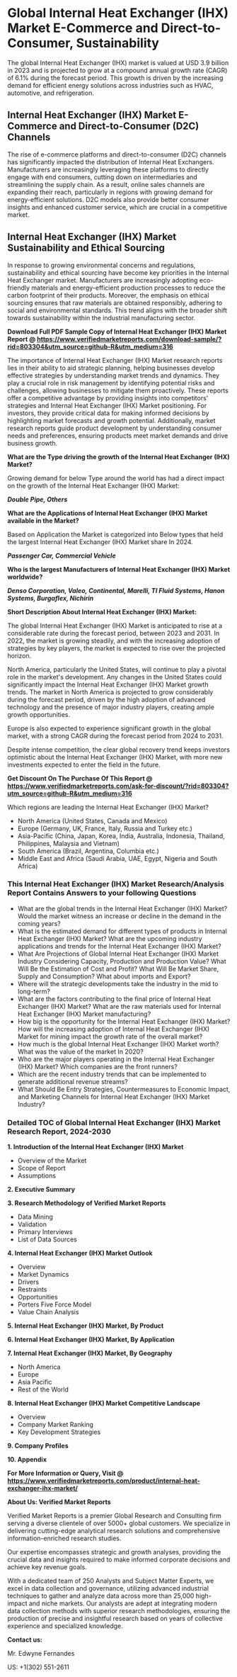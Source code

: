 <h1>Global Internal Heat Exchanger (IHX) Market E-Commerce and Direct-to-Consumer, Sustainability</h1><p class=""><p>The global Internal Heat Exchanger (IHX) market is valued at USD 3.9 billion in 2023 and is projected to grow at a compound annual growth rate (CAGR) of 6.1% during the forecast period. This growth is driven by the increasing demand for efficient energy solutions across industries such as HVAC, automotive, and refrigeration.</p><h2>Internal Heat Exchanger (IHX) Market E-Commerce and Direct-to-Consumer (D2C) Channels</h2><p>The rise of e-commerce platforms and direct-to-consumer (D2C) channels has significantly impacted the distribution of Internal Heat Exchangers. Manufacturers are increasingly leveraging these platforms to directly engage with end consumers, cutting down on intermediaries and streamlining the supply chain. As a result, online sales channels are expanding their reach, particularly in regions with growing demand for energy-efficient solutions. D2C models also provide better consumer insights and enhanced customer service, which are crucial in a competitive market.</p><h2>Internal Heat Exchanger (IHX) Market Sustainability and Ethical Sourcing</h2><p>In response to growing environmental concerns and regulations, sustainability and ethical sourcing have become key priorities in the Internal Heat Exchanger market. Manufacturers are increasingly adopting eco-friendly materials and energy-efficient production processes to reduce the carbon footprint of their products. Moreover, the emphasis on ethical sourcing ensures that raw materials are obtained responsibly, adhering to social and environmental standards. This trend aligns with the broader shift towards sustainability within the industrial manufacturing sector.</p></p><p class=""><strong>Download Full PDF Sample Copy of Internal Heat Exchanger (IHX) Market Report @ <a href="https://www.verifiedmarketreports.com/download-sample/?rid=803304&utm_source=github-R&utm_medium=316" target="_blank">https://www.verifiedmarketreports.com/download-sample/?rid=803304&utm_source=github-R&utm_medium=316</a></strong></p><p>The importance of&nbsp;Internal Heat Exchanger (IHX) Market research reports lies in their ability to aid strategic planning, helping businesses develop effective strategies by understanding market trends and dynamics. They play a crucial role in risk management by identifying potential risks and challenges, allowing businesses to mitigate them proactively. These reports offer a competitive advantage by providing insights into competitors' strategies and Internal Heat Exchanger (IHX) Market positioning. For investors, they provide critical data for making informed decisions by highlighting market forecasts and growth potential. Additionally, market research reports guide product development by understanding consumer needs and preferences, ensuring products meet market demands and drive business growth.</p><p><strong>What are the&nbsp;Type driving the growth of the Internal Heat Exchanger (IHX) Market?</strong></p><p id="" class="">Growing demand for below Type around the world has had a direct impact on the growth of the Internal Heat Exchanger (IHX) Market:</p><p class=""><em><strong>Double Pipe, Others</strong></em></p><p class=""><strong>What are the&nbsp;Applications&nbsp;of Internal Heat Exchanger (IHX) Market available in the Market?</strong></p><p id="" class="">Based on Application the Market is categorized into Below types that held the largest Internal Heat Exchanger (IHX) Market share In 2024.</p><p class=""><em><strong>Passenger Car, Commercial Vehicle</strong></em></p><p class=""><strong>Who is the largest Manufacturers of Internal Heat Exchanger (IHX) Market worldwide?</strong></p><p><em><strong>Denso Corporation, Valeo, Continental, Marelli, TI Fluid Systems, Hanon Systems, Burgaflex, Nichirin</strong></em></p><p id="" class=""><strong>Short Description About Internal Heat Exchanger (IHX) Market:</strong></p><p>The global Internal Heat Exchanger (IHX) Market is anticipated to rise at a considerable rate during the forecast period, between 2023 and 2031. In 2022, the market is growing steadily, and with the increasing adoption of strategies by key players, the market is expected to rise over the projected horizon.</p><p>North America, particularly the United States, will continue to play a pivotal role in the market's development. Any changes in the United States could significantly impact the Internal Heat Exchanger (IHX) Market growth trends. The market in North America is projected to grow considerably during the forecast period, driven by the high adoption of advanced technology and the presence of major industry players, creating ample growth opportunities.</p><p>Europe is also expected to experience significant growth in the global market, with a strong CAGR during the forecast period from 2024 to 2031.</p><p>Despite intense competition, the clear global recovery trend keeps investors optimistic about the Internal Heat Exchanger (IHX) Market, with more new investments expected to enter the field in the future.</p><p id="" class=""><strong>Get Discount On The Purchase Of This Report @ <a href="https://www.verifiedmarketreports.com/ask-for-discount/?rid=803304?utm_source=github-R&utm_medium=316" target="_blank">https://www.verifiedmarketreports.com/ask-for-discount/?rid=803304?utm_source=github-R&utm_medium=316</a></strong></p><p class="">Which regions are leading the Internal Heat Exchanger (IHX) Market?</p><ul><li>North America (United States, Canada and Mexico)</li><li>Europe (Germany, UK, France, Italy, Russia and Turkey etc.)</li><li>Asia-Pacific (China, Japan, Korea, India, Australia, Indonesia, Thailand, Philippines, Malaysia and Vietnam)</li><li>South America (Brazil, Argentina, Columbia etc.)</li><li>Middle East and Africa (Saudi Arabia, UAE, Egypt, Nigeria and South Africa)</li></ul><h3 id="" class="">This Internal Heat Exchanger (IHX) Market Research/Analysis Report Contains Answers to your following Questions</h3><ul><li>What are the global trends in the Internal Heat Exchanger (IHX) Market? Would the market witness an increase or decline in the demand in the coming years?</li><li>What is the estimated demand for different types of products in Internal Heat Exchanger (IHX) Market? What are the upcoming industry applications and trends for the Internal Heat Exchanger (IHX) Market?</li><li>What Are Projections of Global Internal Heat Exchanger (IHX) Market Industry Considering Capacity, Production and Production Value? What Will Be the Estimation of Cost and Profit? What Will Be Market Share, Supply and Consumption? What about imports and Export?</li><li>Where will the strategic developments take the industry in the mid to long-term?</li><li>What are the factors contributing to the final price of Internal Heat Exchanger (IHX) Market? What are the raw materials used for Internal Heat Exchanger (IHX) Market manufacturing?</li><li>How big is the opportunity for the Internal Heat Exchanger (IHX) Market? How will the increasing adoption of Internal Heat Exchanger (IHX) Market for mining impact the growth rate of the overall market?</li><li>How much is the global Internal Heat Exchanger (IHX) Market worth? What was the value of the market In 2020?</li><li>Who are the major players operating in the Internal Heat Exchanger (IHX) Market? Which companies are the front runners?</li><li>Which are the recent industry trends that can be implemented to generate additional revenue streams?</li><li>What Should Be Entry Strategies, Countermeasures to Economic Impact, and Marketing Channels for Internal Heat Exchanger (IHX) Market Industry?</li></ul><h3 id="" class="">Detailed TOC of Global Internal Heat Exchanger (IHX) Market Research Report, 2024-2030</h3><p id="" class=""><strong>1. Introduction of the Internal Heat Exchanger (IHX) Market</strong></p><ul><li>Overview of the Market</li><li>Scope of Report</li><li>Assumptions</li></ul><p id="" class=""><strong>2. Executive Summary</strong></p><p id="" class=""><strong>3. Research Methodology of Verified Market Reports</strong></p><ul><li>Data Mining</li><li>Validation</li><li>Primary Interviews</li><li>List of Data Sources</li></ul><p id="" class=""><strong>4. Internal Heat Exchanger (IHX) Market Outlook</strong></p><ul><li>Overview</li><li>Market Dynamics</li><li>Drivers</li><li>Restraints</li><li>Opportunities</li><li>Porters Five Force Model</li><li>Value Chain Analysis</li></ul><p id="" class=""><strong>5. Internal Heat Exchanger (IHX) Market, By Product</strong></p><p id="" class=""><strong>6. Internal Heat Exchanger (IHX) Market, By Application</strong></p><p id="" class=""><strong>7. Internal Heat Exchanger (IHX) Market, By Geography</strong></p><ul><li>North America</li><li>Europe</li><li>Asia Pacific</li><li>Rest of the World</li></ul><p id="" class=""><strong>8. Internal Heat Exchanger (IHX) Market Competitive Landscape</strong></p><ul><li>Overview</li><li>Company Market Ranking</li><li>Key Development Strategies</li></ul><p id="" class=""><strong>9. Company Profiles</strong></p><p id="" class=""><strong>10. Appendix</strong></p><p id="" class=""><strong>For More Information or Query, Visit @ <a href="https://www.verifiedmarketreports.com/product/internal-heat-exchanger-ihx-market/" target="_blank">https://www.verifiedmarketreports.com/product/internal-heat-exchanger-ihx-market/</a></strong></p><p id="" class=""><strong>About Us: Verified Market Reports</strong></p><p id="" class="">Verified Market Reports is a premier Global Research and Consulting firm serving a diverse clientele of over 5000+ global customers. We specialize in delivering cutting-edge analytical research solutions and comprehensive information-enriched research studies.</p><p id="" class="">Our expertise encompasses strategic and growth analyses, providing the crucial data and insights required to make informed corporate decisions and achieve key revenue goals.</p><p id="" class="">With a dedicated team of 250 Analysts and Subject Matter Experts, we excel in data collection and governance, utilizing advanced industrial techniques to gather and analyze data across more than 25,000 high-impact and niche markets. Our analysts are adept at integrating modern data collection methods with superior research methodologies, ensuring the production of precise and insightful research based on years of collective experience and specialized knowledge.</p><p id="" class=""><strong>Contact us:</strong></p><p id="" class="">Mr. Edwyne Fernandes</p><p id="" class="">US: +1(302) 551-2611</p>